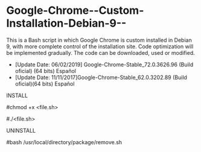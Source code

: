 # Google-Chrome--Custom-Installation-Debian-9--
This is a Bash script in which Google Chrome is custom installed in Debian 9, with more complete control of the installation site. Code optimization will be implemented gradually. The code can be downloaded, used or modified.

- [Update Date: 06/02/2019] Google-Chrome-Stable_72.0.3626.96 (Build oficial) (64 bits) Español
- [Update Date: 11/11/2017]Google-Chrome-Stable_62.0.3202.89 (Build oficial)(64 bits) Español

INSTALL

#chmod +x <file.sh>

#./<file.sh>

UNINSTALL

#bash /usr/local/directory/package/remove.sh
